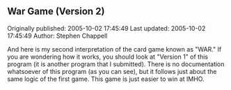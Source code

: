 ## War Game (Version 2)

Originally published: 2005-10-02 17:45:49
Last updated: 2005-10-02 17:45:49
Author: Stephen Chappell

And here is my second interpretation of the card game known as "WAR." If you are wondering how it works, you should look at "Version 1" of this program (it is another program that I submitted). There is no documentation whatsoever of this program (as you can see), but it follows just about the same logic of the first game. This game is just easier to win at IMHO.